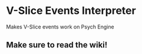 # V-Slice Events Interpreter
Makes V-Slice events work on Psych Engine

## Make sure to read the wiki!
